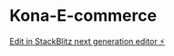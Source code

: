 # Kona-E-commerce

[Edit in StackBlitz next generation editor ⚡️](https://stackblitz.com/~/github.com/David-0102/Kona-E-commerce)